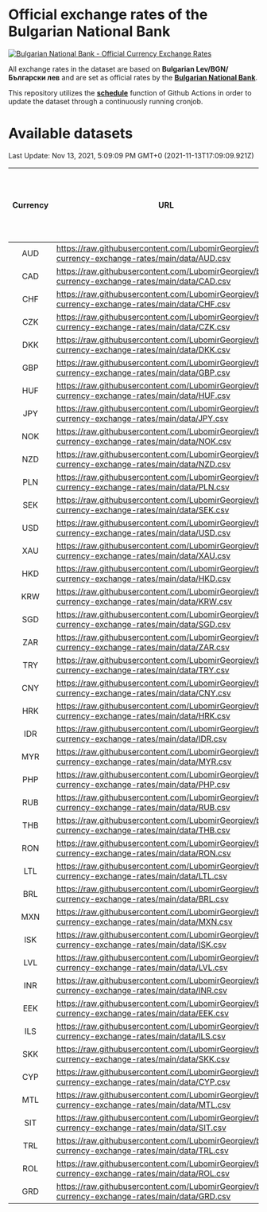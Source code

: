 # Official exchange rates of the Bulgarian National Bank

[![Bulgarian National Bank - Official Currency Exchange Rates](https://github.com/LubomirGeorgiev/bnb-currency-exchange-rates/actions/workflows/update-rates.yml/badge.svg?branch=main)](https://github.com/LubomirGeorgiev/bnb-currency-exchange-rates/actions/workflows/update-rates.yml)

All exchange rates in the dataset are based on **Bulgarian Lev/BGN/Български лев** and are set as official rates by the [**Bulgarian National Bank**](https://www.bnb.bg/Statistics/StExternalSector/StExchangeRates/StERForeignCurrencies/index.htm?toLang=_EN).

This repository utilizes the [**schedule**](https://docs.github.com/en/actions/reference/events-that-trigger-workflows) function of Github Actions in order to update the dataset through a continuously running cronjob.

# Available datasets

<!-- START LINKS (DO NOT EVER FU*ING DELETE THIS COMMENT FOR THE LOVE OF YOUR LIFE!!! IF YOU ARE CURIOS HOW IT WORKS, YOU CAN HAVE A LOOK AT ./src/updateReadme.ts) -->

Last Update: Nov 13, 2021, 5:09:09 PM GMT+0 (2021-11-13T17:09:09.921Z)

| Currency | URL                                                                                             | Number of records | Number of missing days that were filled in |
| :------: | ----------------------------------------------------------------------------------------------- | :---------------: | :----------------------------------------: |
|   AUD    | https://raw.githubusercontent.com/LubomirGeorgiev/bnb-currency-exchange-rates/main/data/AUD.csv |       7952        |                    2453                    |
|   CAD    | https://raw.githubusercontent.com/LubomirGeorgiev/bnb-currency-exchange-rates/main/data/CAD.csv |       7952        |                    2453                    |
|   CHF    | https://raw.githubusercontent.com/LubomirGeorgiev/bnb-currency-exchange-rates/main/data/CHF.csv |       7952        |                    2453                    |
|   CZK    | https://raw.githubusercontent.com/LubomirGeorgiev/bnb-currency-exchange-rates/main/data/CZK.csv |       7952        |                    2453                    |
|   DKK    | https://raw.githubusercontent.com/LubomirGeorgiev/bnb-currency-exchange-rates/main/data/DKK.csv |       7952        |                    2453                    |
|   GBP    | https://raw.githubusercontent.com/LubomirGeorgiev/bnb-currency-exchange-rates/main/data/GBP.csv |       7952        |                    2453                    |
|   HUF    | https://raw.githubusercontent.com/LubomirGeorgiev/bnb-currency-exchange-rates/main/data/HUF.csv |       7952        |                    2453                    |
|   JPY    | https://raw.githubusercontent.com/LubomirGeorgiev/bnb-currency-exchange-rates/main/data/JPY.csv |       7952        |                    2453                    |
|   NOK    | https://raw.githubusercontent.com/LubomirGeorgiev/bnb-currency-exchange-rates/main/data/NOK.csv |       7952        |                    2453                    |
|   NZD    | https://raw.githubusercontent.com/LubomirGeorgiev/bnb-currency-exchange-rates/main/data/NZD.csv |       7952        |                    2453                    |
|   PLN    | https://raw.githubusercontent.com/LubomirGeorgiev/bnb-currency-exchange-rates/main/data/PLN.csv |       7952        |                    2453                    |
|   SEK    | https://raw.githubusercontent.com/LubomirGeorgiev/bnb-currency-exchange-rates/main/data/SEK.csv |       7952        |                    2453                    |
|   USD    | https://raw.githubusercontent.com/LubomirGeorgiev/bnb-currency-exchange-rates/main/data/USD.csv |       7952        |                    2453                    |
|   XAU    | https://raw.githubusercontent.com/LubomirGeorgiev/bnb-currency-exchange-rates/main/data/XAU.csv |       7952        |                    2455                    |
|   HKD    | https://raw.githubusercontent.com/LubomirGeorgiev/bnb-currency-exchange-rates/main/data/HKD.csv |       7650        |                    2362                    |
|   KRW    | https://raw.githubusercontent.com/LubomirGeorgiev/bnb-currency-exchange-rates/main/data/KRW.csv |       7650        |                    2362                    |
|   SGD    | https://raw.githubusercontent.com/LubomirGeorgiev/bnb-currency-exchange-rates/main/data/SGD.csv |       7650        |                    2362                    |
|   ZAR    | https://raw.githubusercontent.com/LubomirGeorgiev/bnb-currency-exchange-rates/main/data/ZAR.csv |       7650        |                    2362                    |
|   TRY    | https://raw.githubusercontent.com/LubomirGeorgiev/bnb-currency-exchange-rates/main/data/TRY.csv |       6132        |                    1892                    |
|   CNY    | https://raw.githubusercontent.com/LubomirGeorgiev/bnb-currency-exchange-rates/main/data/CNY.csv |       6012        |                    1856                    |
|   HRK    | https://raw.githubusercontent.com/LubomirGeorgiev/bnb-currency-exchange-rates/main/data/HRK.csv |       6012        |                    1856                    |
|   IDR    | https://raw.githubusercontent.com/LubomirGeorgiev/bnb-currency-exchange-rates/main/data/IDR.csv |       6012        |                    1856                    |
|   MYR    | https://raw.githubusercontent.com/LubomirGeorgiev/bnb-currency-exchange-rates/main/data/MYR.csv |       6012        |                    1856                    |
|   PHP    | https://raw.githubusercontent.com/LubomirGeorgiev/bnb-currency-exchange-rates/main/data/PHP.csv |       6012        |                    1856                    |
|   RUB    | https://raw.githubusercontent.com/LubomirGeorgiev/bnb-currency-exchange-rates/main/data/RUB.csv |       6012        |                    1856                    |
|   THB    | https://raw.githubusercontent.com/LubomirGeorgiev/bnb-currency-exchange-rates/main/data/THB.csv |       6012        |                    1856                    |
|   RON    | https://raw.githubusercontent.com/LubomirGeorgiev/bnb-currency-exchange-rates/main/data/RON.csv |       5953        |                    1838                    |
|   LTL    | https://raw.githubusercontent.com/LubomirGeorgiev/bnb-currency-exchange-rates/main/data/LTL.csv |       5149        |                    1578                    |
|   BRL    | https://raw.githubusercontent.com/LubomirGeorgiev/bnb-currency-exchange-rates/main/data/BRL.csv |       5040        |                    1557                    |
|   MXN    | https://raw.githubusercontent.com/LubomirGeorgiev/bnb-currency-exchange-rates/main/data/MXN.csv |       5040        |                    1557                    |
|   ISK    | https://raw.githubusercontent.com/LubomirGeorgiev/bnb-currency-exchange-rates/main/data/ISK.csv |       4957        |                    1536                    |
|   LVL    | https://raw.githubusercontent.com/LubomirGeorgiev/bnb-currency-exchange-rates/main/data/LVL.csv |       4784        |                    1464                    |
|   INR    | https://raw.githubusercontent.com/LubomirGeorgiev/bnb-currency-exchange-rates/main/data/INR.csv |       4676        |                    1446                    |
|   EEK    | https://raw.githubusercontent.com/LubomirGeorgiev/bnb-currency-exchange-rates/main/data/EEK.csv |       3999        |                    1225                    |
|   ILS    | https://raw.githubusercontent.com/LubomirGeorgiev/bnb-currency-exchange-rates/main/data/ILS.csv |       3950        |                    1225                    |
|   SKK    | https://raw.githubusercontent.com/LubomirGeorgiev/bnb-currency-exchange-rates/main/data/SKK.csv |       2969        |                    911                     |
|   CYP    | https://raw.githubusercontent.com/LubomirGeorgiev/bnb-currency-exchange-rates/main/data/CYP.csv |       2908        |                    892                     |
|   MTL    | https://raw.githubusercontent.com/LubomirGeorgiev/bnb-currency-exchange-rates/main/data/MTL.csv |       2606        |                    801                     |
|   SIT    | https://raw.githubusercontent.com/LubomirGeorgiev/bnb-currency-exchange-rates/main/data/SIT.csv |       2544        |                    780                     |
|   TRL    | https://raw.githubusercontent.com/LubomirGeorgiev/bnb-currency-exchange-rates/main/data/TRL.csv |       1818        |                    559                     |
|   ROL    | https://raw.githubusercontent.com/LubomirGeorgiev/bnb-currency-exchange-rates/main/data/ROL.csv |       1697        |                    524                     |
|   GRD    | https://raw.githubusercontent.com/LubomirGeorgiev/bnb-currency-exchange-rates/main/data/GRD.csv |        361        |                    109                     |

<!-- END LINKS (DO NOT EVER FU*ING DELETE THIS COMMENT FOR THE LOVE OF YOUR LIFE!!! IF YOU ARE CURIOS HOW IT WORKS, YOU CAN HAVE A LOOK AT ./src/updateReadme.ts) -->
